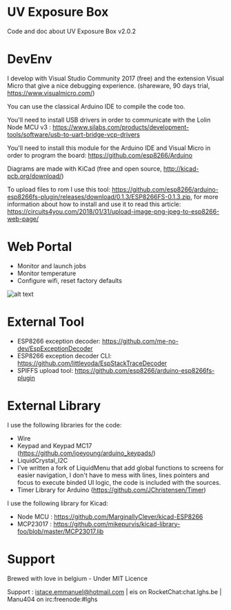 # UV Exposure Box
Code and doc about UV Exposure Box v2.0.2

# DevEnv
I develop with Visual Studio Community 2017 (free) and the extension Visual Micro that give a nice debugging experience. (shareware, 90 days trial, https://www.visualmicro.com/)

You can use the classical Arduino IDE to compile the code too.

You'll need to install USB drivers in order to communicate with the Lolin Node MCU v3 : https://www.silabs.com/products/development-tools/software/usb-to-uart-bridge-vcp-drivers

You'll need to install this module for the Arduino IDE and Visual Micro in order to program the board: https://github.com/esp8266/Arduino

Diagrams are made with KiCad (free and open source, http://kicad-pcb.org/download/)

To upload files to rom I use this tool: https://github.com/esp8266/arduino-esp8266fs-plugin/releases/download/0.1.3/ESP8266FS-0.1.3.zip, for more information about how to install and use it to read this article: https://circuits4you.com/2018/01/31/upload-image-png-jpeg-to-esp8266-web-page/

# Web Portal

 - Monitor and launch jobs
 - Monitor temperature
 - Configure wifi, reset factory defaults

![alt text](https://github.com/LgHS/UVPlatesetter/blob/master/img/screen.PNG)

# External Tool

 - ESP8266 exception decoder: https://github.com/me-no-dev/EspExceptionDecoder
 - ESP8266 exception decoder CLI: https://github.com/littleyoda/EspStackTraceDecoder
 - SPIFFS upload tool: https://github.com/esp8266/arduino-esp8266fs-plugin

# External Library 
I use the following libraries for the code:
 - Wire
 - Keypad and Keypad MC17 (https://github.com/joeyoung/arduino_keypads/)
 - LiquidCrystal_I2C
 - I've written a fork of LiquidMenu that add global functions to screens for easier navigation, I don't have to mess with lines, lines pointers and focus to execute binded UI logic, the code is included with the sources.
 - Timer Library for Arduino (https://github.com/JChristensen/Timer)
 
 I use the following library for Kicad:
  - Node MCU : https://github.com/MarginallyClever/kicad-ESP8266
  - MCP23017 : https://github.com/mikepurvis/kicad-library-foo/blob/master/MCP23017.lib
  
  # Support
Brewed with love in belgium - Under MIT Licence

Support : istace.emmanuel@hotmail.com | eis on RocketChat:chat.lghs.be | Manu404 on irc:freenode:#lghs

